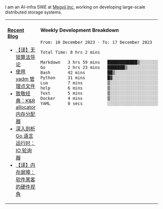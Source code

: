 I am an AI-infra SWE at [Megvii Inc](https://en.megvii.com/), working on developing large-scale distributed storage systems.

<table width="960px">
<tr>
<td valign="top" width="50%">

#### <a href="https://www.kongjun18.me" target="_blank">Recent Blog</a>

<!-- BLOG-POST-LIST:START -->
- [【译】无锁算法导论](https://kongjun18.github.io/posts/2023/07/14/)
- [使用 yadm 管理点文件](https://kongjun18.github.io/posts/2023/04/07/)
- [致敬经典：K&amp;R allocator 内存分配器](https://kongjun18.github.io/posts/2022/12/12/)
- [深入剖析 Go 语言运行时：IO 轮询器](https://kongjun18.github.io/posts/2022/11/21/)
- [【译】内存屏障：软件黑客的硬件视角](https://kongjun18.github.io/posts/2022/11/03/)
<!-- BLOG-POST-LIST:END -->

</td>
<td valign="top" width="50%">

#### Weekly Development Breakdown

<!--START_SECTION:waka-->

```txt
From: 10 December 2023 - To: 17 December 2023

Total Time: 8 hrs 2 mins

Markdown   3 hrs 59 mins   ████████████▒░░░░░░░░░░░░   49.60 %
Go         2 hrs 23 mins   ███████▒░░░░░░░░░░░░░░░░░   29.78 %
Bash       42 mins         ██▒░░░░░░░░░░░░░░░░░░░░░░   08.84 %
Python     31 mins         █▓░░░░░░░░░░░░░░░░░░░░░░░   06.60 %
Lua        7 mins          ▒░░░░░░░░░░░░░░░░░░░░░░░░   01.52 %
help       6 mins          ▒░░░░░░░░░░░░░░░░░░░░░░░░   01.38 %
Text       5 mins          ▒░░░░░░░░░░░░░░░░░░░░░░░░   01.20 %
Docker     4 mins          ▒░░░░░░░░░░░░░░░░░░░░░░░░   01.01 %
YAML       0 secs          ░░░░░░░░░░░░░░░░░░░░░░░░░   00.08 %
```

<!--END_SECTION:waka-->
</td>
</tr>

</table>
